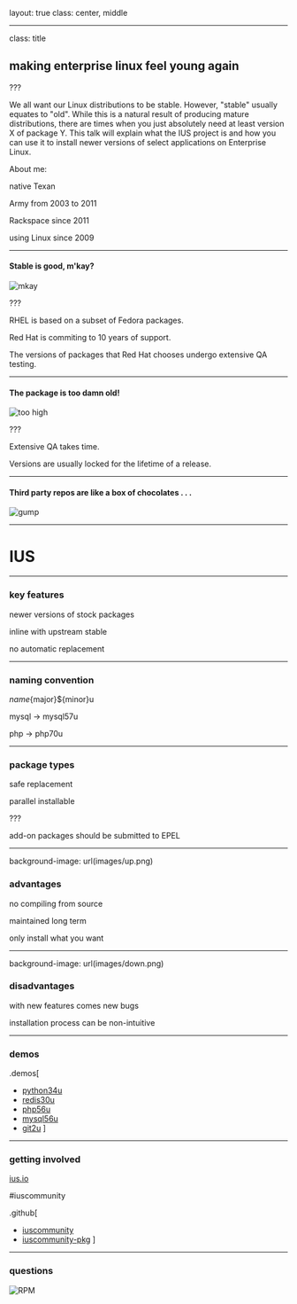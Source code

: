 layout: true
class: center, middle

---

class: title

## making enterprise linux feel young again

???

We all want our Linux distributions to be stable.  However, "stable" usually equates to "old".  While this is a natural result of producing mature distributions, there are times when you just absolutely need at least version X of package Y.  This talk will explain what the IUS project is and how you can use it to install newer versions of select applications on Enterprise Linux.

About me:

native Texan

Army from 2003 to 2011

Rackspace since 2011

using Linux since 2009

---

#### Stable is good, m'kay?

![mkay](images/mkay.png)

???

RHEL is based on a subset of Fedora packages.

Red Hat is commiting to 10 years of support.

The versions of packages that Red Hat chooses undergo extensive QA testing.

---

#### The package is too damn old!

![too high](images/too-high.jpg)

???

Extensive QA takes time.

Versions are usually locked for the lifetime of a release.

---

#### Third party repos are like a box of chocolates . . .

![gump](images/gump.png)

---

# IUS

---

### key features

newer versions of stock packages

inline with upstream stable

no automatic replacement

---

### naming convention

${name}${major}${minor}u

mysql -> mysql57u

php -> php70u

---

### package types

safe replacement

parallel installable

???

add-on packages should be submitted to EPEL

---

background-image: url(images/up.png)

### advantages

no compiling from source

maintained long term

only install what you want

---

background-image: url(images/down.png)

### disadvantages

with new features comes new bugs

installation process can be non-intuitive

---

### demos

.demos[
- [python34u](https://asciinema.org/a/24505)
- [redis30u](https://asciinema.org/a/24585)
- [php56u](https://asciinema.org/a/24503)
- [mysql56u](https://asciinema.org/a/24507)
- [git2u](https://asciinema.org/a/24559)
]

---

### getting involved

[ius.io](https://ius.io)

\#iuscommunity

.github[
- [iuscommunity](https://github.com/iuscommunity)
- [iuscommunity-pkg](https://github.com/iuscommunity-pkg)
]

---

### questions

![RPM](images/rpm.svg)
